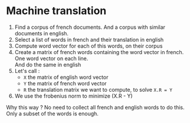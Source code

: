 # Machine translation

1. Find a corpus of french documents. And a corpus with similar documents in english.
2. Select a list of words in french and their translation in english
3. Compute word vector for each of this words, on their corpus
4. Create a matrix of french words containing the word vector in french. One word vector on each line.  
   And do the same in english
5. Let's call :
   - `X` the matrix of english word vector
   - `Y` the matrix of french word vector
   - `R` the translation matrix we want to compute, to solve `X.R = Y`
6. We use the frobenius norm to minimize (X.R - Y)


Why this way ?
No need to collect all french and english words to do this. 
Only a subset of the words is enough.

